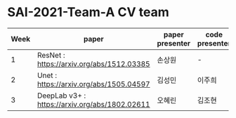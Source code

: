 # SAI-2021-Team-A CV team
|Week|paper|paper presenter|code presenter|Youtube|
|---|------|---|---|----|
|1|ResNet : https://arxiv.org/abs/1512.03385|손상원|-|-|
|2|Unet : https://arxiv.org/abs/1505.04597|김성민|이주희|-|
|3|DeepLab v3+ : https://arxiv.org/abs/1802.02611|오혜린|김조현|-|
